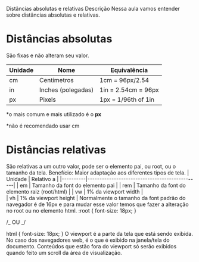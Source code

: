 Distâncias absolutas e relativas
Descrição
Nessa aula vamos entender sobre distâncias absolutas e relativas.

# Distâncias absolutas <length>

São fixas e não alteram seu valor.

| Unidade | Nome               | Equivalência        |
| ------- | ------------------ | ------------------- |
| cm      | Centímetros        | 1cm = 96px/2.54     |
| in      | Inches (polegadas) | 1in = 2.54cm = 96px |
| px      | Pixels             | 1px = 1/96th of 1in |

\*o mais comum e mais utilizado é o **px**

\*não é recomendado usar cm

# Distâncias relativas

São relativas a um outro valor, pode ser o elemento pai, ou root, ou o tamanho da tela.
Benefício: Maior adaptação aos diferentes tipos de tela.
| Unidade | Relativo a |
|----------|-----------------------------------------------|
| em | Tamanho da font do elemento pai |
| rem | Tamanho da font do elemento raiz (root/html) |
| vw | 1% da viewport width |  
| vh | 1% da viewport height |
Normalmente o tamanho da font padrão do navegador é de 16px e para mudar esse valor temos que fazer a alteração no root ou no elemento html.
:root {
font-size: 18px;
}

/_ OU _/

html {
font-size: 18px;
}
O viewport é a parte da tela que está sendo exibida. No caso dos navegadores web, é o que é exibido na janela/tela do documento. Conteúdos que estão fora do viewport só serão exibidos quando feito um scroll da área de visualização.
